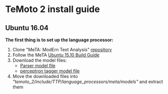 # TeMoto 2 install guide

## Ubuntu 16.04
**The first thing is to set up the language processor:**
1. Clone "MeTA: ModErn Text Analysis" [repository](https://github.com/meta-toolkit/meta/)
1. Follow the MeTA [Ubuntu 15.10 Build Guide](https://github.com/meta-toolkit/meta/#ubuntu-1510-build-guide)
1. Download the model files: 
   * [Parser model file](https://github.com/meta-toolkit/meta/releases/download/v3.0.2/greedy-constituency-parser.tar.gz)
   * [perceptron tagger model file](https://github.com/meta-toolkit/meta/releases/download/v3.0.2/greedy-perceptron-tagger.tar.gz)
1. Move the downloaded files into *"temoto_2/include/TTP/language_processors/meta/models"* and extract them
